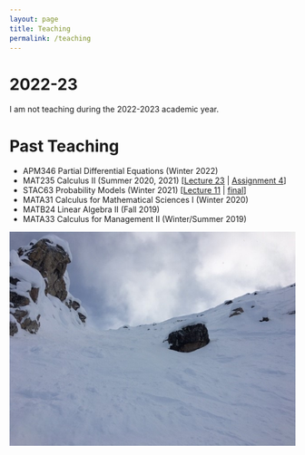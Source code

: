 ```yaml
---
layout: page
title: Teaching
permalink: /teaching
---
```


2022-23
======

I am not teaching during the 2022-2023 academic year.

Past Teaching
======

  - APM346 Partial Differential Equations (Winter 2022)
  - MAT235 Calculus II (Summer 2020, 2021) \[[Lecture 23](https://mymedia.library.utoronto.ca/play/0e62e29654335560a755ad46df70ead4) \| [Assignment 4](/assets/235-A4.pdf)\]
  - STAC63 Probability Models (Winter 2021) \[[Lecture 11](https://mymedia.library.utoronto.ca/play/b3a9414b831b34b3c0fdeff44c791fb9) \| [final](/assets/C63-final.pdf)\]
  - MATA31 Calculus for Mathematical Sciences I (Winter 2020)
  - MATB24 Linear Algebra II (Fall 2019)
  - MATA33 Calculus for Management II (Winter/Summer 2019)
  
![](assets/img/KHMR_Whitewall.jpg)
